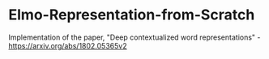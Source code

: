 # Elmo-Representation-from-Scratch
Implementation of the paper, "Deep contextualized word representations" - https://arxiv.org/abs/1802.05365v2
